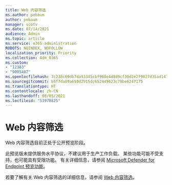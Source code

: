 ```yaml
---
title: Web 内容筛选
ms.author: pebaum
author: pebaum
manager: scotv
ms.date: 07/14/2021
audience: Admin
ms.topic: article
ms.service: o365-administration
ROBOTS: NOINDEX, NOFOLLOW
localization_priority: Priority
ms.collection: Adm_O365
ms.custom:
- "12383"
- "9005487"
ms.openlocfilehash: 7c238c69db7da93345cbf988e4d8d9cf30d2e2f9027d35ad147fef6968130108
ms.sourcegitcommit: b5f7da89a650d2915dc652449623c78be6247175
ms.translationtype: HT
ms.contentlocale: zh-CN
ms.lasthandoff: 08/05/2021
ms.locfileid: "53970825"
---
```

# <a name="web-content-filtering"></a>Web 内容筛选

Web 内容筛选目前正处于公开预览阶段。

此预览版未提供服务水平协议，不建议用于生产工作负载。 某些功能可能不受支持，也可能具有受限功能。 有关详细信息，请参阅 [Microsoft Defender for Endpoint 预览功能](/microsoft-365/security/defender-endpoint/preview)。

若要了解有关 Web 内容筛选的详细信息，请参阅 [Web 内容筛选](/microsoft-365/security/defender-endpoint/web-content-filtering)。